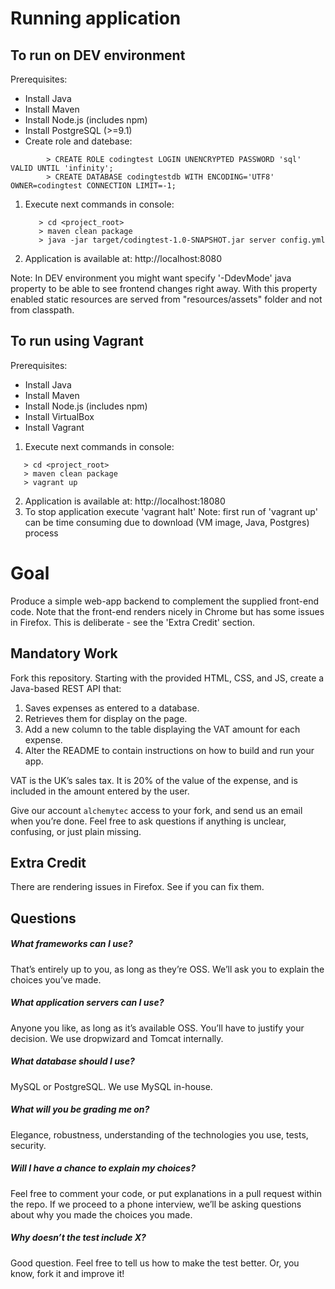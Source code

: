 Running application
===================

To run on DEV environment
------------------
Prerequisites:
   - Install Java
   - Install Maven
   - Install Node.js (includes npm)
   - Install PostgreSQL (>=9.1)
   - Create role and datebase:
```
        > CREATE ROLE codingtest LOGIN UNENCRYPTED PASSWORD 'sql' VALID UNTIL 'infinity';
        > CREATE DATABASE codingtestdb WITH ENCODING='UTF8' OWNER=codingtest CONNECTION LIMIT=-1;
```

1. Execute next commands in console:
   ```
      > cd <project_root>
      > maven clean package
      > java -jar target/codingtest-1.0-SNAPSHOT.jar server config.yml
   ```
2. Application is available at: http://localhost:8080

Note: In DEV environment you might want specify '-DdevMode' java property to be able to see frontend changes
      right away. With this property enabled static resources are served from "resources/assets" folder and not
      from classpath.

To run using Vagrant
--------------------
Prerequisites:
   - Install Java
   - Install Maven
   - Install Node.js (includes npm)
   - Install VirtualBox
   - Install Vagrant

1. Execute next commands in console:
```
   > cd <project_root>
   > maven clean package
   > vagrant up
```
2. Application is available at: http://localhost:18080
3. To stop application execute 'vagrant halt'
Note: first run of 'vagrant up' can be time consuming due to download (VM image, Java, Postgres) process


Goal
====
Produce a simple web-app backend to complement the supplied front-end code. Note that the front-end renders nicely in Chrome but has some issues in Firefox. This is deliberate - see the 'Extra Credit' section.

Mandatory Work
--------------
Fork this repository. Starting with the provided HTML, CSS, and JS, create a Java-based REST API that:

1. Saves expenses as entered to a database.
2. Retrieves them for display on the page. 
3. Add a new column to the table displaying the VAT amount for each expense.
4. Alter the README to contain instructions on how to build and run your app.

VAT is the UK’s sales tax. It is 20% of the value of the expense, and is included in the amount entered by the user.

Give our account `alchemytec` access to your fork, and send us an email when you’re done. Feel free to ask questions if anything is unclear, confusing, or just plain missing.

Extra Credit
------------
There are rendering issues in Firefox. See if you can fix them.


Questions
---------
##### What frameworks can I use?
That’s entirely up to you, as long as they’re OSS. We’ll ask you to explain the choices you’ve made.

##### What application servers can I use?
Anyone you like, as long as it’s available OSS. You’ll have to justify your decision. We use dropwizard and Tomcat internally. 

##### What database should I use?
MySQL or PostgreSQL. We use MySQL in-house.

##### What will you be grading me on?
Elegance, robustness, understanding of the technologies you use, tests, security. 

##### Will I have a chance to explain my choices?
Feel free to comment your code, or put explanations in a pull request within the repo. If we proceed to a phone interview, we’ll be asking questions about why you made the choices you made. 

##### Why doesn’t the test include X?
Good question. Feel free to tell us how to make the test better. Or, you know, fork it and improve it!
